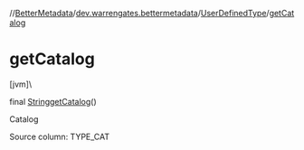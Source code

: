 //[BetterMetadata](../../../index.md)/[dev.warrengates.bettermetadata](../index.md)/[UserDefinedType](index.md)/[getCatalog](get-catalog.md)

# getCatalog

[jvm]\

final [String](https://docs.oracle.com/javase/8/docs/api/java/lang/String.html)[getCatalog](get-catalog.md)()

Catalog

Source column: TYPE_CAT
